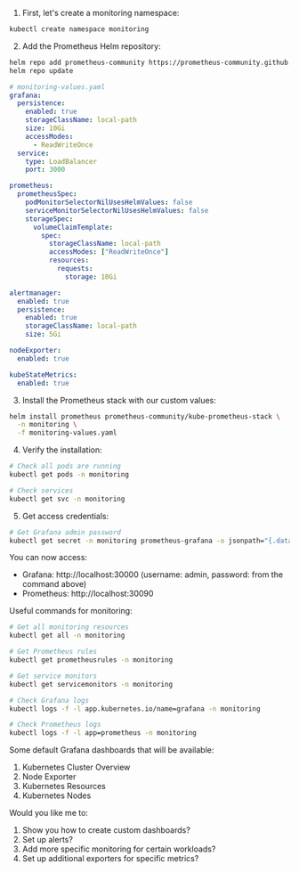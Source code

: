 1. First, let's create a monitoring namespace:
```bash
kubectl create namespace monitoring
```

2. Add the Prometheus Helm repository:
```bash
helm repo add prometheus-community https://prometheus-community.github.io/helm-charts
helm repo update
```

```yaml
# monitoring-values.yaml
grafana:
  persistence:
    enabled: true
    storageClassName: local-path
    size: 10Gi
    accessModes:
      - ReadWriteOnce
  service:
    type: LoadBalancer
    port: 3000

prometheus:
  prometheusSpec:
    podMonitorSelectorNilUsesHelmValues: false
    serviceMonitorSelectorNilUsesHelmValues: false
    storageSpec:
      volumeClaimTemplate:
        spec:
          storageClassName: local-path
          accessModes: ["ReadWriteOnce"]
          resources:
            requests:
              storage: 10Gi

alertmanager:
  enabled: true
  persistence:
    enabled: true
    storageClassName: local-path
    size: 5Gi

nodeExporter:
  enabled: true

kubeStateMetrics:
  enabled: true

```

3. Install the Prometheus stack with our custom values:
```bash
helm install prometheus prometheus-community/kube-prometheus-stack \
  -n monitoring \
  -f monitoring-values.yaml
```

4. Verify the installation:
```bash
# Check all pods are running
kubectl get pods -n monitoring

# Check services
kubectl get svc -n monitoring
```

5. Get access credentials:
```bash
# Get Grafana admin password
kubectl get secret -n monitoring prometheus-grafana -o jsonpath="{.data.admin-password}" | base64 --decode; echo
```

You can now access:
- Grafana: http://localhost:30000 (username: admin, password: from the command above)
- Prometheus: http://localhost:30090

Useful commands for monitoring:

```bash
# Get all monitoring resources
kubectl get all -n monitoring

# Get Prometheus rules
kubectl get prometheusrules -n monitoring

# Get service monitors
kubectl get servicemonitors -n monitoring

# Check Grafana logs
kubectl logs -f -l app.kubernetes.io/name=grafana -n monitoring

# Check Prometheus logs
kubectl logs -f -l app=prometheus -n monitoring
```

Some default Grafana dashboards that will be available:
1. Kubernetes Cluster Overview
2. Node Exporter
3. Kubernetes Resources
4. Kubernetes Nodes

Would you like me to:
1. Show you how to create custom dashboards?
2. Set up alerts?
3. Add more specific monitoring for certain workloads?
4. Set up additional exporters for specific metrics?